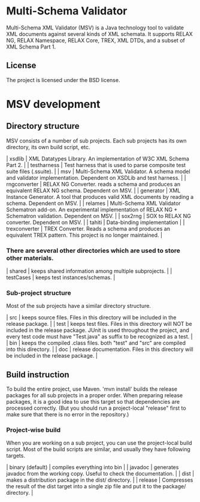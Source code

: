 # Multi-Schema Validator

Multi-Schema XML Validator (MSV) is a Java technology tool to validate XML documents against several kinds of XML schemata. It supports RELAX NG, RELAX Namespace, RELAX Core, TREX, XML DTDs, and a subset of XML Schema Part 1.

## License
The project is licensed under the BSD license.

# MSV development

## Directory structure

MSV consists of a number of sub projects. Each sub projects has its own directory, its own build script, etc.

| xsdlib | XML Datatypes Library. An implementation of W3C XML Schema Part 2. |
| testharness | Test harness that is used to parse composite test suite files (.ssuite). |
| msv | Multi-Schema XML Validator. A schema model and validator implementation. Dependent on XSDLib and test harness. |
| rngconverter | RELAX NG Converter. reads a schema and produces an equivalent RELAX NG schema. Dependent on MSV. |
| generator | XML Instance Generator. A tool that produces valid XML documents by reading a schema. Dependent on MSV. |
| relames | Multi-Schema XML Validator Schematron add-on. An experimental implementation of RELAX NG + Schematron validation. Dependent on MSV. |
| sox2rng | SOX to RELAX NG converter. Dependent on MSV. |
| tahiti | Data-binding implementation |
| trexconverter | TREX Converter. Reads a schema and produces an equivalent TREX pattern. This project is no longer maintained. |

### There are several other directories which are used to store other materials.
| shared | keeps shared information among multiple subprojects. |
| testCases | keeps test instances/schemas. |

### Sub-project structure
Most of the sub projects have a similar directory structure.

| src | keeps source files. Files in this directory will be included in the release package. |
| test | keeps test files. Files in this directory will NOT be included in the release package. JUnit is used throughout the project, and every test code must have "Test.java" as suffix to be recognized as a test. |
| bin | keeps the compiled .class files. both "test" and "src" are compiled into this directory. |
| doc | release documentation. Files in this directory will be included in the release package. |

## Build instruction
To build the entire project, use Maven. 
'mvn install' 
builds the release packages for all sub projects in a proper order.
When preparing release packages, it is a good idea to use this target so that dependencies are processed correctly. (But you should run a project-local "release" first to make sure that there is no error in the repository.)

### Project-wise build
When you are working on a sub project, you can use the project-local build script. Most of the build scripts are similar, and usually they have following targets.

| binary (default) | compiles everything into bin |
| javadoc | generates javadoc from the working copy. Useful to check the documentation. |
| dist | makes a distribution package in the dist/ directory. |
| release | Compresses the result of the dist target into a single zip file and put it to the package/ directory. |
 